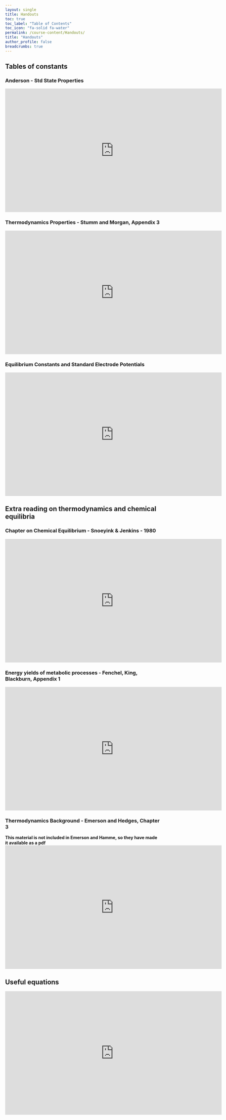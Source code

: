 ```yaml
---
layout: single
title: Handouts
toc: true
toc_label: "Table of Contents"
toc_icon: "fa-solid fa-water"
permalink: /course-content/Handouts/
title: "Handouts"
author_profile: false
breadcrumbs: true
---
```


## Tables of constants
### Anderson - Std State Properties
<embed src="https://sethbushinsky.github.io/OCN623_Chemical_Oceanography/assets/pdfs/Anderson_Appendix_B-Std_State_Properties.pdf" 
  type="application/pdf" width="700px" height="400px"/>

### Thermodynamics Properties - Stumm and Morgan, Appendix 3
<embed src="https://sethbushinsky.github.io/OCN623_Chemical_Oceanography/assets/pdfs/Stumm and Morgan Appendix 3_Thermodynamic properties.pdf.pdf" 
  type="application/pdf" width="700px" height="400px"/>

### Equilibrium Constants and Standard Electrode Potentials
<embed src="https://sethbushinsky.github.io/OCN623_Chemical_Oceanography/assets/pdfs/Stumm and Morgan Equil_constands_std_electrode_potentials_Table 8.3 only.png" 
  type="application/pdf" width="700px" height="400px"/>

## Extra reading on thermodynamics and chemical equilibria
### Chapter on Chemical Equilibrium - Snoeyink & Jenkins - 1980
<embed src="https://sethbushinsky.github.io/OCN623_Chemical_Oceanography/assets/pdfs/Chem_Equil-S&J_Chap_3.pdf" 
  type="application/pdf" width="700px" height="400px"/>

### Energy yields of metabolic processes - Fenchel, King, Blackburn, Appendix 1
<embed src="https://sethbushinsky.github.io/OCN623_Chemical_Oceanography/assets/pdfs/Fenchel_King_Blackburn_Appendix_1-Thermo&energy_yields.pdf" 
  type="application/pdf" width="700px" height="400px"/>

### Thermodynamics Background - Emerson and Hedges, Chapter 3
**This material is not included in Emerson and Hamme, so they have made it available as a pdf**
<embed src="https://sethbushinsky.github.io/OCN623_Chemical_Oceanography/assets/pdfs/EH_Ch_3_thermodynamics_background.pdf" 
  type="application/pdf" width="700px" height="400px"/>

## Useful equations
<embed src="https://sethbushinsky.github.io/OCN623_Chemical_Oceanography/assets/pdfs/Redox equations to know_v4.pdf" 
  type="application/pdf" width="700px" height="400px"/>
